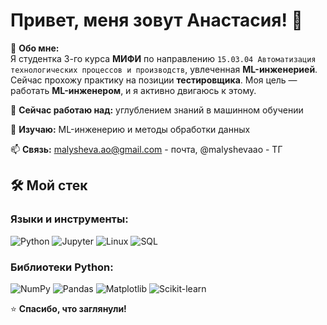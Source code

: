 # Привет, меня зовут Анастасия! 👋

🚀 **Обо мне:**  
Я студентка 3-го курса **МИФИ** по направлению `15.03.04 Автоматизация технологических процессов и производств`, увлеченная **ML-инженерией**. Сейчас прохожу практику на позиции **тестировщика**. Моя цель — работать **ML-инженером**, и я активно двигаюсь к этому.  

🔭 **Сейчас работаю над:** углублением знаний в машинном обучении

🌱 **Изучаю:** ML-инженерию и методы обработки данных   

📫 **Связь:** malysheva.ao@gmail.com - почта, @malyshevaao - ТГ

## 🛠️ **Мой стек**  

### Языки и инструменты:  
![Python](https://img.shields.io/badge/Python-3776AB?style=flat&logo=python&logoColor=white)
![Jupyter](https://img.shields.io/badge/Jupyter-F37626?style=flat&logo=jupyter&logoColor=white)
![Linux](https://img.shields.io/badge/Linux-FCC624?style=flat&logo=linux&logoColor=black)
![SQL](https://img.shields.io/badge/SQL-4479A1?style=flat&logo=postgresql&logoColor=white)

### Библиотеки Python:  
![NumPy](https://img.shields.io/badge/NumPy-013243?style=flat&logo=numpy&logoColor=white)
![Pandas](https://img.shields.io/badge/Pandas-150458?style=flat&logo=pandas&logoColor=white)
![Matplotlib](https://img.shields.io/badge/Matplotlib-11557C?style=flat&logo=matplotlib&logoColor=white)
![Scikit-learn](https://img.shields.io/badge/scikit--learn-F7931E?style=flat&logo=scikit-learn&logoColor=white)

⭐ **Спасибо, что заглянули!**  
